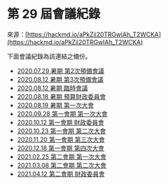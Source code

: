 # 第 29 屆會議紀錄

來源：[https://hackmd.io/aPkZii20TRGwIAh_T2WCKA](https://hackmd.io/aPkZii20TRGwIAh_T2WCKA)

下面會議紀錄為該連結之備份。

- [2020.07.29 暑期 第2次預備會議](會議紀錄/29/20200729)
- [2020.08.12 暑期 第3次預備會議](會議紀錄/29/20200812_1)
- [2020.08.12 暑期 臨時會議](會議紀錄/29/20200812_2)
- [2020.08.18 暑期 預算財政委員會](會議紀錄/29/20200818)
- [2020.08.19 暑期 第一次大會](會議紀錄/29/20200819)
- [2020.09.28 第一會期 第一次大會](會議紀錄/29/20200928)
- [2020.10.12 第一會期 財政委員會](會議紀錄/29/20201012)
- [2020.10.23 第一會期 第二次大會](會議紀錄/29/20201023)
- [2020.11.20 第一會期 第三次大會](會議紀錄/29/20201120)
- [2020.12.18 第一會期 第四次大會](會議紀錄/29/20201218)
- [2021.02.25 第二會期 第一次大會](會議紀錄/29/20210225)
- [2021.03.08 第二會期 第二次大會](會議紀錄/29/20210308)
- [2021.04.12 第二會期 財政委員會](會議紀錄/29/20210412)

